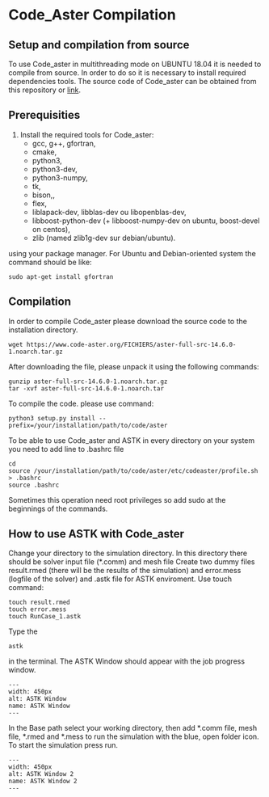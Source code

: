 # Code_Aster Compilation

## Setup and compilation from source
To use Code_aster in multithreading mode on UBUNTU 18.04 it is needed to compile from source. In order to do so it is necessary to install required dependencies tools. The source code of Code_aster can be obtained from this repository or [link](https://www.code-aster.org/spip.php?rubrique21).

## Prerequisities
1. Install the required tools for Code_aster:
      - gcc, g++, gfortran,
      - cmake,
      - python3,
      - python3-dev,
      - python3-numpy,
      - tk,
      - bison,,
      - flex,
      - liblapack-dev, libblas-dev ou libopenblas-dev,
      - libboost-python-dev (+ libboost-numpy-dev on ubuntu, boost-devel on centos),
      - zlib (named zlib1g-dev sur debian/ubuntu).

using your package manager. For Ubuntu and Debian-oriented system the command should be like:

```
sudo apt-get install gfortran
```
## Compilation

In order to compile Code_aster please download the source code to the installation directory.

```
wget https://www.code-aster.org/FICHIERS/aster-full-src-14.6.0-1.noarch.tar.gz
```

After downloading the file, please unpack it using the following commands:

```
gunzip aster-full-src-14.6.0-1.noarch.tar.gz
tar -xvf aster-full-src-14.6.0-1.noarch.tar
```
To compile the code. please use command:

```
python3 setup.py install --prefix=/your/installation/path/to/code/aster
```
To be able to use Code_aster and ASTK in every directory on your system you need to add line to .bashrc file

```
cd
source /your/installation/path/to/code/aster/etc/codeaster/profile.sh > .bashrc
source .bashrc
```
Sometimes this operation need root privileges so add sudo at the beginnings of the commands.

## How to use ASTK with Code_aster

Change your directory to the simulation directory. In this directory there should be solver input file (*.comm) and mesh file  Create two dummy files result.rmed (there will be the results of the simulation) and error.mess (logfile of the solver) and .astk file for ASTK enviroment. Use touch command:

```
touch result.rmed
touch error.mess
touch RunCase_1.astk
```

 Type the

```
astk
```
in the terminal. The ASTK Window should appear with the job progress window.
```{figure} ./png/first.png
---
width: 450px
alt: ASTK Window
name: ASTK Window
---
```

In the Base path select your working directory, then add *.comm file, mesh file, *.rmed and *.mess to run the simulation with the blue, open folder icon. To start the simulation press run.

```{figure} ./png/second.png
---
width: 450px
alt: ASTK Window 2
name: ASTK Window 2
---
```
